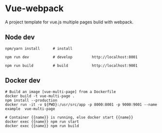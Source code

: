 # Vue-webpack
A project template for vue.js multiple pages bulid with webpack.

## Node dev
```shell
npm/yarn install      # install

npm run dev           # develop         http://localhost:8001

npm run build         # build           http://localhost:9001
```

## Docker dev

```shell
# Build an image [vue-multi-page] from a Dockerfile
docker build -t vue-multi-page .
npm install --production
docker run -it -v ${PWD}:/usr/src/app -p 8000:8001 -p 9000:9001 --name example  vue-multi-page

# Container {{name}} is running, else docker start {{name}}
docker exec {{name}} npm run start
docker exec {{name}} npm run build

```
